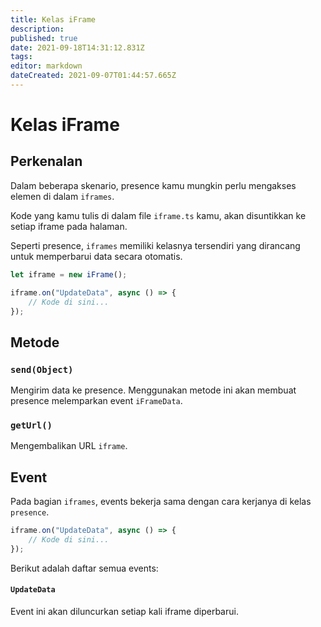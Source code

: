 ```yaml
---
title: Kelas iFrame
description:
published: true
date: 2021-09-18T14:31:12.831Z
tags:
editor: markdown
dateCreated: 2021-09-07T01:44:57.665Z
---
```


# Kelas iFrame

## Perkenalan

Dalam beberapa skenario, presence kamu mungkin perlu mengakses elemen di dalam `iframes`.

Kode yang kamu tulis di dalam file `iframe.ts` kamu, akan disuntikkan ke setiap iframe pada halaman.

Seperti presence, `iframes` memiliki kelasnya tersendiri yang dirancang untuk memperbarui data secara otomatis.

```ts
let iframe = new iFrame();

iframe.on("UpdateData", async () => {
    // Kode di sini...
});
```

## Metode

### `send(Object)`
Mengirim data ke presence. Menggunakan metode ini akan membuat presence melemparkan event `iFrameData`.

### `getUrl()`
Mengembalikan URL `iframe`.

## Event
Pada bagian `iframes`, events bekerja sama dengan cara kerjanya di kelas `presence`.

```ts
iframe.on("UpdateData", async () => {
    // Kode di sini...
});
```

Berikut adalah daftar semua events:

#### `UpdateData`

Event ini akan diluncurkan setiap kali iframe diperbarui.
